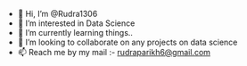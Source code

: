 - 👋 Hi, I’m @Rudra1306
- 👀 I’m interested in Data Science
- 🌱 I’m currently learning things..
- 💞️ I’m looking to collaborate on any projects on data science
- 📫 Reach me by my mail :- rudraparikh6@gmail.com

<!---
Rudra1306/Rudra1306 is a ✨ special ✨ repository because its `README.md` (this file) appears on your GitHub profile.
You can click the Preview link to take a look at your changes.
--->
